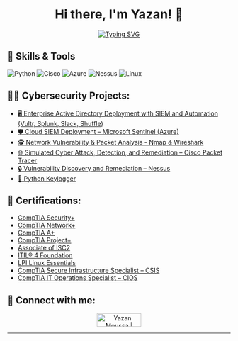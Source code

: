 <h1 align="center">Hi there, I'm Yazan! 👋</h1>


<p align="center">
  <a href="https://git.io/typing-svg">
    <img src="https://readme-typing-svg.demolab.com/?lines=Cybersecurity+and+Networking+Professional+;Welcome+To+My+Github!&center=true&size=35&width=800&height=200" alt="Typing SVG" />
  </a>
</p>


## 🔧 Skills & Tools

![Python](https://img.shields.io/badge/Python-3776AB?style=flat&logo=python&logoColor=white)
![Cisco](https://img.shields.io/badge/Cisco-000?style=flat&logo=Cisco&logoColor=white)
![Azure](https://img.shields.io/badge/Microsoft_Azure-008AD7?style=flat&logo=azure&logoColor=white)
![Nessus](https://img.shields.io/badge/Nessus-FF0000?style=flat&logo=nessus&logoColor=white)
![Linux](https://img.shields.io/badge/Linux-FCC624?style=flat&logo=linux&logoColor=black)





<h2>👨‍💻 Cybersecurity Projects:</h2>

- [🖥️ Enterprise Active Directory Deployment with SIEM and Automation (Vultr, Splunk, Slack, Shuffle)](https://github.com/SlashHasher/Active-Directory/tree/main)
- [🛡️ Cloud SIEM Deployment – Microsoft Sentinel (Azure)](https://github.com/SlashHasher/SIEM-Deployment/tree/main)
- [🕵️ Network Vulnerability & Packet Analysis - Nmap & Wireshark](https://github.com/SlashHasher/Nmap_Wireshark/tree/main)
- [🌐 Simulated Cyber Attack, Detection, and Remediation – Cisco Packet Tracer](https://github.com/SlashHasher/Cisco-ACL/tree/main)
- [🔒 Vulnerability Discovery and Remediation – Nessus](https://github.com/SlashHasher/Nessus/tree/main)
- [🔑 Python Keylogger](https://github.com/SlashHasher/PythonKeylogger)

<h2>📜 Certifications:</h2>

- [CompTIA Security+](https://www.certmetrics.com/comptia/public/verification.aspx?code=4W45Y1F92Z0LF0CT)
- [CompTIA Network+](https://www.certmetrics.com/comptia/public/verification.aspx?code=TJ64RHE9B8PPV35B)
- [CompTIA A+ ](https://www.certmetrics.com/comptia/public/verification.aspx?code=71MVM98WDYK0F2CC)
- [CompTIA Project+](https://www.credly.com/badges/ca7adf4f-82ef-4809-bbe6-e3b1501b0ec6)
- [Associate of ISC2](https://www.isc2.org/certifications/associate)
- [ITIL® 4 Foundation](https://www.axelos.com/certifications/itil-service-management/itil-4-foundation/)
- [LPI Linux Essentials](https://www.credly.com/badges/2a352630-db09-4281-99b7-6b4b4056161b)
- [CompTIA Secure Infrastructure Specialist – CSIS](https://www.credly.com/badges/d3c16434-829b-4592-99eb-917138647a5e/public_url)
- [CompTIA IT Operations Specialist – CIOS](https://www.credly.com/badges/59566ab3-78c4-4427-bf14-62249938ffd5/public_url)




<h2> 🤳 Connect with me:</h2>

<p align="center">
  <a href="https://www.linkedin.com/in/yazan-moussa-ggc/" target="blank">
<img align="center" src="https://img.shields.io/badge/LinkedIn-0A66C2?style=for-the-badge&logo=linkedin&logoColor=white" alt="Yazan Moussa | LinkedIn" height="30" width="100" />
  </a>

  </a>

</p>

---



